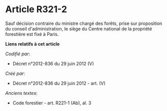 # Article R321-2

Sauf décision contraire du ministre chargé des forêts, prise sur proposition du conseil d'administration, le siège du Centre
national de la propriété forestière est fixé à Paris.

**Liens relatifs à cet article**

_Codifié par_:

  - Décret n°2012-836 du 29 juin 2012 (V)

_Créé par_:

  - Décret n°2012-836 du 29 juin 2012 - art. (V)

_Anciens textes_:

  - Code forestier - art. R221-1 (Ab), al. 3
